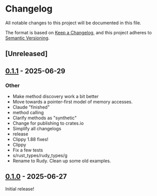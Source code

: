 # Changelog

All notable changes to this project will be documented in this file.

The format is based on [Keep a Changelog](https://keepachangelog.com/en/1.0.0/),
and this project adheres to [Semantic Versioning](https://semver.org/spec/v2.0.0.html).

## [Unreleased]

## [0.1.1](https://github.com/samscott89/rudy/compare/rudy-lldb-v0.1.0...rudy-lldb-v0.1.1) - 2025-06-29

### Other

- Make method discovery work a bit better
- Move towards a pointer-first model of memory accesses.
- Claude "finished"
- method calling
- Clarify methods as "synthetic"
- Change for publishing to crates.io
- Simplify all changelogs
- release
- Clippy 1.88 fixes!
- Clippy
- Fix a few tests
- s/rust_types/rudy_types/g
- Rename to Rudy. Clean up some old examples.

## [0.1.0](https://github.com/samscott89/rudy/releases/tag/rudy-lldb-v0.1.0) - 2025-06-27

Initial release!